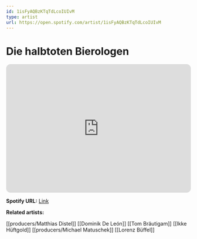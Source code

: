 ```yaml
---
id: 1isFyAQBzKTqTdLcoIUIvM
type: artist
url: https://open.spotify.com/artist/1isFyAQBzKTqTdLcoIUIvM
---
```

# Die halbtoten Bierologen

<iframe style="border-radius:12px" src="https://open.spotify.com/embed/artist/1isFyAQBzKTqTdLcoIUIvM" width="100%" height="352" frameBorder="0" allowfullscreen="" allow="autoplay; clipboard-write; encrypted-media; fullscreen; picture-in-picture" loading="lazy"></iframe>

**Spotify URL:** [Link](https://open.spotify.com/artist/1isFyAQBzKTqTdLcoIUIvM)

**Related artists:**

[[producers/Matthias Distel]]
[[Dominik De León]]
[[Tom Bräutigam]]
[[Ikke Hüftgold]]
[[producers/Michael Matuschek]]
[[Lorenz Büffel]]
